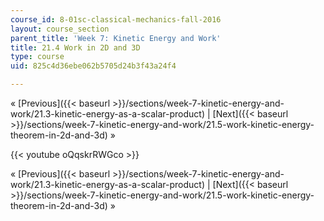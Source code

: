 ```yaml
---
course_id: 8-01sc-classical-mechanics-fall-2016
layout: course_section
parent_title: 'Week 7: Kinetic Energy and Work'
title: 21.4 Work in 2D and 3D
type: course
uid: 825c4d36ebe062b5705d24b3f43a24f4

---
```


« [Previous]({{< baseurl >}}/sections/week-7-kinetic-energy-and-work/21.3-kinetic-energy-as-a-scalar-product) | [Next]({{< baseurl >}}/sections/week-7-kinetic-energy-and-work/21.5-work-kinetic-energy-theorem-in-2d-and-3d) »

{{< youtube oQqskrRWGco >}}

« [Previous]({{< baseurl >}}/sections/week-7-kinetic-energy-and-work/21.3-kinetic-energy-as-a-scalar-product) | [Next]({{< baseurl >}}/sections/week-7-kinetic-energy-and-work/21.5-work-kinetic-energy-theorem-in-2d-and-3d) »